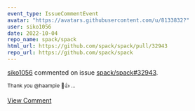 ```yaml
---
event_type: IssueCommentEvent
avatar: "https://avatars.githubusercontent.com/u/8133832?"
user: siko1056
date: 2022-10-04
repo_name: spack/spack
html_url: https://github.com/spack/spack/pull/32943
repo_url: https://github.com/spack/spack
---
```


<a href='https://github.com/siko1056' target='_blank'>siko1056</a> commented on issue <a href='https://github.com/spack/spack/pull/32943' target='_blank'>spack/spack#32943</a>.

<small>Thank you @haampie :slightly_smiling_face::+1: ...</small>

<a href='https://github.com/spack/spack/pull/32943' target='_blank'>View Comment</a>